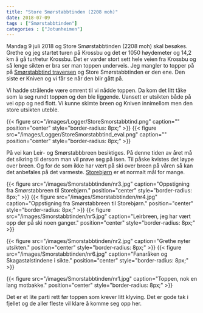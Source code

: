 ```yaml
---
title: "Store Smørstabbtinden (2208 moh)"
date: 2018-07-09
tags : ["Smørstabbtinden"]
categories : ["Jotunheimen"]
---
```

Mandag 9 juli 2018 og Store Smørstabbtinden (2208 moh) skal besøkes. Grethe og jeg startet turen på Krossbu og det er 1050 høydemeter og 14,2 km å gå tur/retur Krossbu. Det er varder stort sett hele veien fra Krossbu og så lenge sikten er bra ser man toppen underveis. Jeg mangler to topper på på [Smørstabbtind traversen](/2016/07/smorstabbtindtraversen/) og Store Smørstabbtinden er den ene.  Den siste er Kniven og vi får se når den blir gått på.

Vi hadde strålende være omrent til vi nådde toppen. Da kom det litt tåke som la seg rundt toppen og den ble liggende. Uansett er utsikten både på vei opp og ned flott. Vi kunne skimte breen og Kniven innimellom men den store utsikten uteble.

{{< figure src="/images/Logger/StoreSmorstabbtind.png" caption="" position="center" style="border-radius: 8px;" >}}
{{< figure src="/images/Logger/StoreSmorstabbtind_eval.png" caption="" position="center" style="border-radius: 8px;" >}}

På vei kan Leir- og Smørstabbbreen besiktiges. På denne tiden av året må det sikring til dersom man vil prøve seg på isen. Til påske kvistes det løype over breen. Og for de som ikke har vært på ski over breen på våren så kan det anbefales på det varmeste. [Storebjørn](/2016/04/storebjorn/) er et normalt mål for mange.

{{< figure src="/images/Smorstabbtinden/nr3.jpg" caption="Oppstigning fra Smørstabbreen til Storebjørn." position="center" style="border-radius: 8px;" >}}
{{< figure src="/images/Smorstabbtinden/nr4.jpg" caption="Oppstigning fra Smørstabbreen til Storebjørn." position="center" style="border-radius: 8px;" >}}
{{< figure src="/images/Smorstabbtinden/nr5.jpg" caption="Leirbreen, jeg har vært opp der på ski noen ganger." position="center" style="border-radius: 8px;" >}}

{{< figure src="/images/Smorstabbtinden/nr2.jpg" caption="Grethe nyter utsikten." position="center" style="border-radius: 8px;" >}}
{{< figure src="/images/Smorstabbtinden/nr6.jpg" caption="Fanaråken og Skagastølstindene i sikte." position="center" style="border-radius: 8px;" >}}

{{< figure src="/images/Smorstabbtinden/nr1.jpg" caption="Toppen, nok en lang motbakke." position="center" style="border-radius: 8px;" >}}

Det er et lite parti rett før toppen som krever litt klyving. Det er gode tak i fjellet og de aller fleste vil klare å komme seg opp her.
